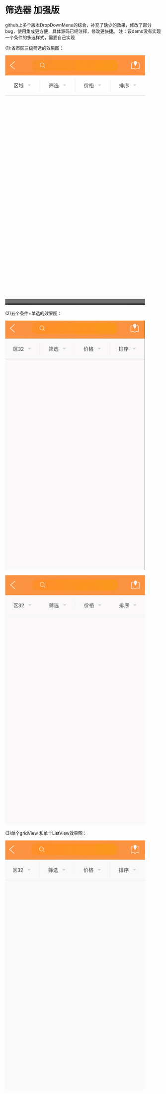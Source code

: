 筛选器 加强版
====
github上多个版本DropDownMenu的综合，补充了缺少的效果，修改了部分bug，使用集成更方便，具体源码已经注释，修改更快捷。
注：该demo没有实现一个条件的多选样式，需要自己实现

(1):省市区三级筛选的效果图：

<img width="450" height="800" src="https://github.com/66668/DropDownMenuplus/blob/master/gif/threechoose.gif"></img>

(2)五个条件+单选的效果图：

<img width="450" height="800" src="https://github.com/66668/DropDownMenuplus/blob/master/gif/fivefilter01.gif"></img>

<img width="450" height="800" src="https://github.com/66668/DropDownMenuplus/blob/master/gif/singlechoose.gif"></img>

(3)单个gridView 和单个ListView效果图：

<img width="450" height="800" src="https://github.com/66668/DropDownMenuplus/blob/master/gif/singlelistgrid.gif"></img>
